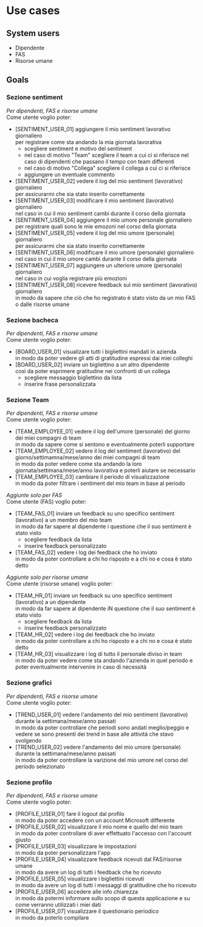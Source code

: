# Use cases
## System users
- Dipendente
- FAS
- Risorse umane

## Goals
### Sezione sentiment
*Per dipendenti, FAS e risorse umane*  
Come utente voglio poter:
- [SENTIMENT_USER_01] aggiungere il mio sentiment lavorativo giornaliero  
per registrare come sta andando la mia giornata lavorativa
    - scegliere sentiment e motivo del sentiment
    - nel caso di motivo "Team" scegliere il team a cui ci si riferisce nel caso di dipendenti che passano il tempo con team differenti
    - nel caso di motivo "Collega" scegliere il collega a cui ci si riferisce
    - aggiungere un eventuale commento  
- [SENTIMENT_USER_02] vedere il log del mio sentiment (lavorativo) giornaliero  
per assicurarmi che sia stato inserito correttamente
- [SENTIMENT_USER_03] modificare il mio sentiment (lavorativo) giornaliero  
nel caso in cui il mio sentiment cambi durante il corso della giornata
- [SENTIMENT_USER_04] aggiungere il mio umore personale giornaliero  
per registrare quali sono le mie emozoni nel corso della giornata
- [SENTIMENT_USER_05] vedere il log del mio umore (personale) giornaliero  
per assicurarmi che sia stato inserito correttamente
- [SENTIMENT_USER_06] modificare il mio umore (personale) giornaliero  
nel caso in cui il mio umore cambi durante il corso della giornata
- [SENTIMENT_USER_07] aggiungere un ulteriore umore (personale) giornaliero  
nel caso in cui voglia registrare più emozioni
- [SENTIMENT_USER_08] ricevere feedback sul mio sentiment (lavorativo) giornaliero  
in modo da sapere che ciò che ho registrato è stato visto da un mio FAS o dalle risorse umane

### Sezione bacheca
*Per dipendenti, FAS e risorse umane*  
Come utente voglio poter:
- [BOARD_USER_01] visualizare tutti i bigliettini mandati in azienda  
in modo da poter vedere gli atti di gratitudine espressi dai miei colleghi
- [BOARD_USER_02] inviare un bigliettino a un altro dipendente  
così da poter esprimere gratitudine nei confronti di un collega
    - scegliere messaggio bigliettino da lista
    - inserire frase personalizzata

### Sezione Team
*Per dipendenti, FAS e risorse umane*  
Come utente voglio poter:
- [TEAM_EMPLOYEE_01] vedere il log dell'umore (personale) del giorno  dei miei compagni di team  
in modo da sapere come si sentono e eventualmente poterli supportare
- [TEAM_EMPLOYEE_02] vedere il log del sentiment (lavorativo) del giorno/settimamna/mese/anno dei miei compagni di team  
in modo da poter vedere come sta andando la loro giornata/settimana/mese/anno lavorativa e poterli aiutare se necessario
- [TEAM_EMPLOYEE_03] cambiare il periodo di visualizzazione  
in modo da poter filtrare i sentiment del mio team in base al periodo

*Aggiunte solo per FAS*  
Come utente (FAS) voglio poter:
- [TEAM_FAS_01] inviare un feedback su uno specifico sentiment (lavorativo) a un membro del mio team  
in modo da far sapere al dipendente i questione che il suo sentiment è stato visto
    - scegliere feedback da lista
    - inserire feedback personalizzato
- [TEAM_FAS_02] vedere i log dei feedback che ho inviato  
in modo da poter controllare a chi ho risposto e a chi no e cosa è stato detto

*Aggiunte solo per risorse umane*  
Come utente (risorse umane) voglio poter:
- [TEAM_HR_01] inviare un feedback su uno specifico sentiment (lavorativo) a un dipendente    
in modo da far sapere al dipendente iN questione che il suo sentiment è stato visto
    - scegliere feedback da lista
    - inserire feedback personalizzato
- [TEAM_HR_02] vedere i log dei feedback che ho inviato  
in modo da poter controllare a chi ho risposto e a chi no e cosa è stato detto
- [TEAM_HR_03] visualizzare i log di tutto il personale diviso in team  
in modo da poter vedere come sta andando l'azienda in quel periodo e poter eventualmente intervenire in caso di necessità

### Sezione grafici
*Per dipendenti, FAS e risorse umane*  
Come utente voglio poter:
- [TREND_USER_01] vedere l'andamento del mio sentiment (lavorativo) durante la settimana/mese/anno passati  
in modo da poter controllare che periodi sono andati meglio/peggio e vedere se sono presenti dei trend in base alle attività che stavo svolgendo
- [TREND_USER_02] vedere l'andamento del mio umore (personale) durante la settimana/mese/anno passati  
in modo da poter controllare la varizione del mio umore nel corso del periodo selezionato

### Sezione profilo
*Per dipendenti, FAS e risorse umane*  
Come utente voglio poter:
- [PROFILE_USER_01] fare il logout dal profilo  
in modo da poter accedere con un account Microsoft differente
- [PROFILE_USER_02] visualizzare il mio nome e quello del mio team  
in modo da poter controllare di aver effettuato l'accesso con l'account giusto
- [PROFILE_USER_03] visualizzare le impostazioni  
in modo da poter personalizzare l'app 
- [PROFILE_USER_04] visualizzare feedback ricevuti dal FAS/risorse umane  
in modo da avere un log di tutti i feedback che ho ricevuto
- [PROFILE_USER_05] visualizzare i bigliettini ricevuti  
in modo da avere un log di tutti i messaggi di gratitudine che ho ricevuto
- [PROFILE_USER_06] accedere alle info chiarezza  
in modo da potermi informare sullo scopo di questa applicazione e su come verranno utilizzati i miei dati
- [PROFILE_USER_07] visualizzare il questionario periodico  
in modo da poterlo compilare
